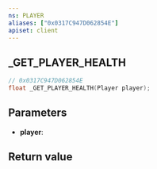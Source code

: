 ```yaml
---
ns: PLAYER
aliases: ["0x0317C947D062854E"]
apiset: client
---
```

## _GET_PLAYER_HEALTH

```c
// 0x0317C947D062854E
float _GET_PLAYER_HEALTH(Player player);
```


## Parameters
* **player**:

## Return value

